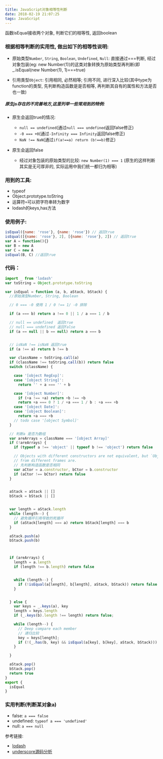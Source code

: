 ```yaml
---
title: JavaScript对象相等性判断
date: 2018-02-19 21:07:25
tags: JavaScript
---
```



函数isEqual接收两个对象, 判断它们的相等性, 返回boolean

### 根据相等判断的实用性, 做出如下的相等性说明:
 + 原始类型`Number`, `String`, `Boolean`, `Undefined`, `Null`: 直接通过===判断, 经过对象包装(eg: new Number(1))的这类对象转换为原始类型再判断(即_.isEqual(new Number(1), 1)===true)

 + 引用类型`Object`: 引用相同, 必然相等; 引用不同, 进行深入比较(其中type为function的类型, 先判断构造函数是是否相等, 再判断其自有的属性和方法是否也一致)


##### 原生js存在的不完善地方,这里列举一些常用到的特例:

 + 原生会返回true的情况:
    - `null == undefined`(通过`null === undefined`返回false修正)
    - `-0 === +0`(通过`-Infinity === Infinity`返回false修正)
    - `NaN !== NaN`(通过`if(a!==a) return (b!==b)`修正)

 + 原生会返回false
    - 经过对象包装的原始类型的比较: `new Number(1) === 1` (原生的这样判断其实是无可厚非的, 实际运用中我们统一都归为相等)


### 用到的工具:
+ typeof
+ Object.prototype.toString
+ 运算符`+`可以把字符串转为数字
+ lodash的keys,has方法

### 使用例子:
```js
isEqual({name: 'rose'}, {name: 'rose'}) // 返回true
isEqual([{name: 'rose'}, 2], [{name: 'rose'}, 2]) // 返回true
var A = function(){}
var B = new A
var C = new A
isEqual(B, C) //返回true
```

### 代码：

```js
import _ from 'lodash'
var toString = Object.prototype.toString

var isEqual = function (a, b, aStack, bStack) {
  //原始类型Number, String, Boolean

  // 0 === -0 使用 1 / 0 !== 1/ -0 排除

  if (a === b) return a !== 0 || 1 / a === 1 / b

  // null == undefined  返回true
  // null === undefined 返回false
  if (a == null || b == null) return a === b


  // isNaN !== isNaN 返回true
  if (a !== a) return b !== b

  var className = toString.call(a)
  if (className !== toString.call(b)) return false
  switch (className) {

    case '[object RegExp]':
    case '[object String]':
      return '' + a === '' + b

    case '[object Number]':
      if (+a !== +a) return +b !== +b
      return +a === 0 ? 1 / +a === 1 / b : +a === +b
    case '[object Date]':
    case '[object Boolean]':
      return +a === +b
    // todo case '[object Symbol]'
  }

  // 判断a 是否为数组
  var areArrays = className === '[object Array]'
  if (!areArrays) {
    if (typeof a !== 'object' || typeof b !== 'object') return false

    // Objects with different constructors are not equivalent, but `Object`s or `Array`s
    // from different frames are.
    // 先判断构造函数是否相同
    var aCtor = a.constructor, bCtor = b.constructor
    if (aCtor !== bCtor) return false
  }


  aStack = aStack || []
  bStack = bStack || []


  var length = aStack.length
  while (length--) {
    // 避免循环引用导致的死循环
    if (aStack[length] === a) return bStack[length] === b
  }

  aStack.push(a)
  bStack.push(b)



  if (areArrays) {
    length = a.length
    if (length !== b.length) return false


    while (length--) {
      if (!isEqual(a[length], b[length], aStack, bStack)) return false
    }


  } else {
    var keys = _.keys(a), key
    length = keys.length
    if (_.keys(b).length !== length) return false;

    while (length--) {
      // Deep compare each member
      // 递归比较
      key = keys[length];
      if (!(_.has(b, key) && isEqual(a[key], b[key], aStack, bStack))) return false;
    }

  }

  aStack.pop()
  bStack.pop()
  return true
}
export {
  isEqual
}

```


### 实用判断(判断某对象a)

+ false: `a === false`
+ undefined: `typeof a === 'undefined'`
+ null: `a === null`







参考链接:
+ [lodash](https://lodash.com/docs/4.17.4)
+ [underscore源码分析](https://github.com/hanzichi/underscore-analysis/blob/master/underscore-1.8.3.js/underscore-1.8.3-analysis.js)




